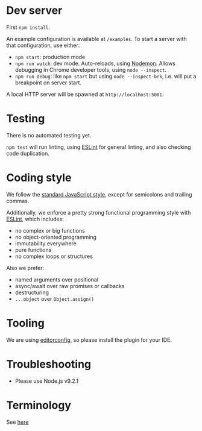 # Dev server

First `npm install`.

An example configuration is available at `/examples`. To start a server with
that configuration, use either:
  - `npm start`: production mode
  - `npm run watch`: dev mode.
    Auto-reloads, using [Nodemon](https://github.com/remy/nodemon).
    Allows debugging in Chrome developer tools, using `node --inspect`.
  - `npm run debug`: like `npm start` but using `node --inspect-brk`,
    i.e. will put a breakpoint on server start.

A local HTTP server will be spawned at `http://localhost:5001`.

# Testing

There is no automated testing yet.

`npm test` will run linting, using [ESLint](http://eslint.org/)
for general linting,
and also checking code duplication.

# Coding style

We follow the [standard JavaScript style](https://standardjs.com), except
for semicolons and trailing commas.

Additionally, we enforce a pretty strong functional programming style with
[ESLint](http://eslint.org/), which includes:
  - no complex or big functions
  - no object-oriented programming
  - immutability everywhere
  - pure functions
  - no complex loops or structures

Also we prefer:
  - named arguments over positional
  - async/await over raw promises or callbacks
  - destructuring
  - `...object` over `Object.assign()`

# Tooling

We are using [editorconfig](http://editorconfig.org/),
so please install the plugin for your IDE.

# Troubleshooting

  - Please use Node.js v9.2.1

# Terminology

See [here](docs/dev/terminology.md)
